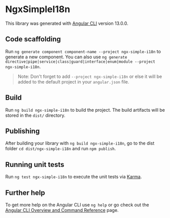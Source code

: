 # NgxSimpleI18n

This library was generated with [Angular CLI](https://github.com/angular/angular-cli) version 13.0.0.

## Code scaffolding

Run `ng generate component component-name --project ngx-simple-i18n` to generate a new component. You can also use `ng generate directive|pipe|service|class|guard|interface|enum|module --project ngx-simple-i18n`.
> Note: Don't forget to add `--project ngx-simple-i18n` or else it will be added to the default project in your `angular.json` file. 

## Build

Run `ng build ngx-simple-i18n` to build the project. The build artifacts will be stored in the `dist/` directory.

## Publishing

After building your library with `ng build ngx-simple-i18n`, go to the dist folder `cd dist/ngx-simple-i18n` and run `npm publish`.

## Running unit tests

Run `ng test ngx-simple-i18n` to execute the unit tests via [Karma](https://karma-runner.github.io).

## Further help

To get more help on the Angular CLI use `ng help` or go check out the [Angular CLI Overview and Command Reference](https://angular.io/cli) page.
